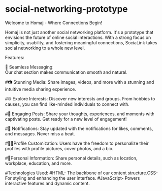 # social-networking-prototype
Welcome to Homaj - Where Connections Begin!

Homaj is not just another social networking platform. It's a prototype that envisions the future of online social interactions. With a strong focus on simplicity, usability, and fostering meaningful connections, SociaLink takes social networking to a whole new level.

Features:

💬 Seamless Messaging: <br>
Our chat section makes communication smooth and natural.

#📷 Stunning Media:
Share images, videos, and more with a stunning and intuitive media sharing experience.

#🌐 Explore Interests:
Discover new interests and groups. From hobbies to causes, you can find like-minded individuals to connect with.

#🚀 Engaging Posts:
Share your thoughts, experiences, and moments with captivating posts. Get ready for a new level of engagement!

#🌟 Notifications:
Stay updated with the notifications for likes, comments, and messages. Never miss a beat.

#👩‍💻Profile Customization:
Users have the freedom to personalize their profiles with profile pictures, cover photos, and a bio.

#📄Personal Information:
Share personal details, such as location, workplace, education, and more.

#Technologies Used:
#HTML- The backbone of our content structure.CSS- For styling and enhancing the user interface.
#JavaScript- Powers interactive features and dynamic content.
